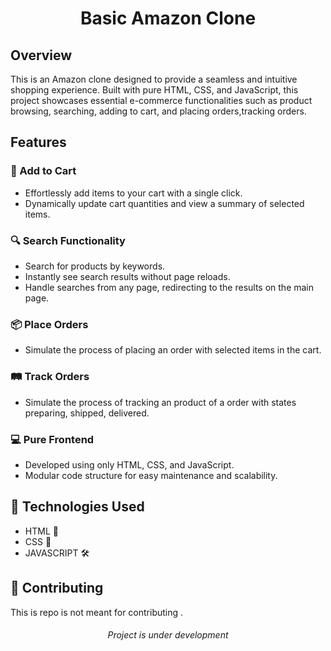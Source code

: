 <h1 align="center">Basic Amazon Clone</h1>

## Overview

This is an Amazon clone designed to provide a seamless and intuitive shopping experience. Built with pure HTML, CSS, and JavaScript, this project showcases essential e-commerce functionalities such as product browsing, searching, adding to cart, and placing orders,tracking orders.

## Features

### 🛒 Add to Cart
- Effortlessly add items to your cart with a single click.
- Dynamically update cart quantities and view a summary of selected items.

### 🔍 Search Functionality
- Search for products by keywords.
- Instantly see search results without page reloads.
- Handle searches from any page, redirecting to the results on the main page.

### 📦 Place Orders
- Simulate the process of placing an order with selected items in the cart.

### 🛤️ Track Orders
- Simulate the process of tracking an product of a order with states preparing, shipped, delivered.

### 💻 Pure Frontend
- Developed using only HTML, CSS, and JavaScript.
- Modular code structure for easy maintenance and scalability.

## 🧰 Technologies Used
- HTML 🩻
- CSS 🎨
- JAVASCRIPT 🛠️

## 🤝 Contributing

This is repo is not meant for contributing .

<h6 align='center'>Project is under development</h6>
